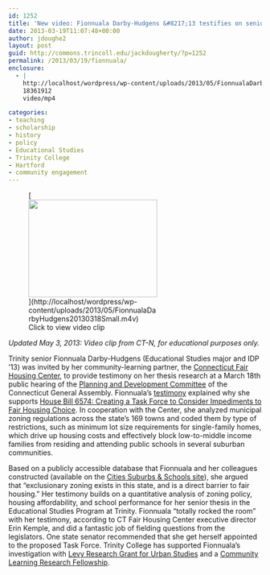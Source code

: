 ```yaml
---
id: 1252
title: 'New video: Fionnuala Darby-Hudgens &#8217;13 testifies on senior thesis at CT Capitol'
date: 2013-03-19T11:07:48+00:00
author: jdoughe2
layout: post
guid: http://commons.trincoll.edu/jackdougherty/?p=1252
permalink: /2013/03/19/fionnuala/
enclosure:
  - |
    http://localhost/wordpress/wp-content/uploads/2013/05/FionnualaDarbyHudgens20130318Small.m4v
    18361912
    video/mp4

categories:
- teaching
- scholarship
- history
- policy
- Educational Studies
- Trinity College
- Hartford
- community engagement
---
```

<figure id="attachment_1330" style="width: 256px" class="wp-caption alignright">[<img class=" wp-image-1330 " src="http://localhost/wordpress/wp-content/uploads/2013/05/DarbyHudgensFionnuala.png" alt="" width="256" height="194" srcset="http://localhost/wordpress/wp-content/uploads/2013/05/DarbyHudgensFionnuala.png 427w, http://localhost/wordpress/wp-content/uploads/2013/05/DarbyHudgensFionnuala-300x227.png 300w" sizes="(max-width: 256px) 100vw, 256px" />](http://localhost/wordpress/wp-content/uploads/2013/05/FionnualaDarbyHudgens20130318Small.m4v)<figcaption class="wp-caption-text">Click to view video clip</figcaption></figure>

_Updated May 3, 2013: Video clip from CT-N, for educational purposes only._

Trinity senior Fionnuala Darby-Hudgens (Educational Studies major and IDP &#8217;13) was invited by her community-learning partner, the <a href="http://www.ctfairhousing.org/" target="_blank">Connecticut Fair Housing Center</a>, to provide testimony on her thesis research at a March 18th public hearing of the <a href="http://www.cga.ct.gov/PD/" target="_blank">Planning and Development Committee</a> of the Connecticut General Assembly. Fionnuala&#8217;s <a href="http://www.cga.ct.gov/2013/PDdata/Tmy/2013HB-06574-R000318-Fionnuala%20Darby-%20Hudgens-TMY.PDF" target="_blank">testimony</a> explained why she supports <a href="http://www.cga.ct.gov/2013/TOB/H/2013HB-06574-R00-HB.htm" target="_blank">House Bill 6574: Creating a Task Force to Consider Impediments to Fair Housing Choice</a>. In cooperation with the Center, she analyzed municipal zoning regulations across the state&#8217;s 169 towns and coded them by type of restrictions, such as minimum lot size requirements for single-family homes, which drive up housing costs and effectively block low-to-middle income families from residing and attending public schools in several suburban communities.

Based on a publicly accessible database that Fionnuala and her colleagues constructed (available on the <a href="http://commons.trincoll.edu/cssp" target="_blank">Cities Suburbs & Schools site</a>), she argued that &#8220;exclusionary zoning exists in this state, and is a direct barrier to fair housing.&#8221; Her testimony builds on a quantitative analysis of zoning policy, housing affordability, and school performance for her senior thesis in the Educational Studies Program at Trinity. Fionnuala &#8220;totally rocked the room&#8221; with her testimony, according to CT Fair Housing Center executive director Erin Kemple, and did a fantastic job of fielding questions from the legislators. One state senator recommended that she get herself appointed to the proposed Task Force. Trinity College has supported Fionnuala&#8217;s investigation with <a href="http://www.trincoll.edu/UrbanGlobal/CUGS/students/Research/Pages/Levy.aspx" target="_blank">Levy Research Grant for Urban Studies</a> and a <a href="http://commons.trincoll.edu/cli-research/" target="_blank">Community Learning Research Fellowship</a>.

&nbsp;
